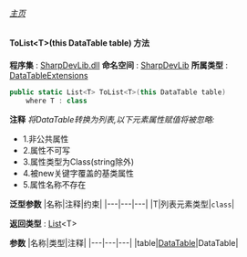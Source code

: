 ###### [主页](./Index.md "主页")
#### ToList\<T\>(this DataTable table) 方法
**程序集** : [SharpDevLib.dll](./SharpDevLib.assembly.md "SharpDevLib.dll")
**命名空间** : [SharpDevLib](./SharpDevLib.namespace.md "SharpDevLib")
**所属类型** : [DataTableExtensions](./SharpDevLib.DataTableExtensions.md "DataTableExtensions")
``` csharp
public static List<T> ToList<T>(this DataTable table)
    where T : class
```
**注释**
*将DataTable转换为列表,以下元素属性赋值将被忽略:*
* 1.非公共属性
* 2.属性不可写
* 3.属性类型为Class(string除外)
* 4.被new关键字覆盖的基类属性
* 5.属性名称不存在

**泛型参数**
|名称|注释|约束|
|---|---|---|
|T|列表元素类型|`class`|


**返回类型** : [List](https://learn.microsoft.com/en-us/dotnet/api/system.collections.generic.list-1 "List")\<T\>

**参数**
|名称|类型|注释|
|---|---|---|
|table|[DataTable](https://learn.microsoft.com/en-us/dotnet/api/system.data.datatable "DataTable")|DataTable|

